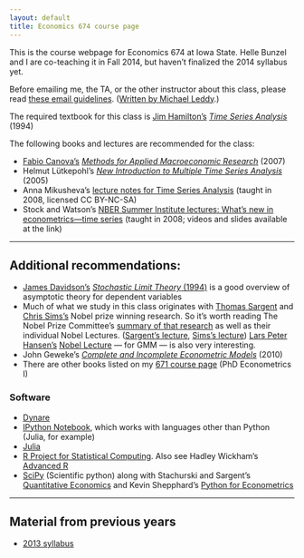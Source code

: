 ```yaml
---
layout: default
title: Economics 674 course page
---
```


[leddy]: http://mleddy.blogspot.com/2005/01/how-to-e-mail-professor.html

This is the course webpage for Economics 674 at Iowa State. Helle
Bunzel and I are co-teaching it in Fall 2014, but haven’t finalized
the 2014 syllabus yet.

Before emailing me, the TA, or the other instructor about this class,
please read [these email guidelines](/dl/email). ([Written by Michael
Leddy][leddy].)

The required textbook for this class is [Jim
Hamilton’s](http://econweb.ucsd.edu/~jhamilton/) *[Time Series
Analysis](http://press.princeton.edu/titles/5386.html)* (1994)

The following books and lectures are recommended for the class:

* [Fabio Canova’s](http://apps.eui.eu/Personal/Canova/) *[Methods for
  Applied Macroeconomic
  Research](http://press.princeton.edu/titles/8434.html)* (2007)
* Helmut Lütkepohl’s *[New Introduction to Multiple Time Series
  Analysis](http://www.springer.com/economics/econometrics/book/978-3-540-40172-8)*
  (2005)
* Anna Mikusheva’s [lecture notes for Time Series Analysis][Mikusheva]
  (taught in 2008, licensed CC BY-NC-SA)
* Stock and Watson’s [NBER Summer Institute lectures: What’s new in
  econometrics—time series][NBER08] (taught in 2008; videos and slides
  available at the link)

[Mikusheva]: http://ocw.mit.edu/courses/economics/14-384-time-series-analysis-fall-2008
[NBER08]: http://www.nber.org/minicourse_2008.html

<hr />

Additional recommendations:
---------------------------

* [James Davidson’s](http://people.exeter.ac.uk/jehd201/) [*Stochastic
  Limit Theory*
  (1994)](http://www.oxfordscholarship.com/view/10.1093/0198774036.001.0001/acprof-9780198774037)
  is a good overview of asymptotic theory for dependent variables
* Much of what we study in this class originates with
  [Thomas Sargent](https://files.nyu.edu/ts43/public/) and
  [Chris Sims’s](http://www.princeton.edu/~sims/)
  Nobel prize winning research. So it’s worth reading The Nobel Prize
  Committee’s [summary of that research][Nobel11] as well as their
  individual Nobel Lectures. ([Sargent’s lecture][], [Sims’s
  lecture][]) [Lars Peter Hansen’s](http://www.larspeterhansen.org/)
  [Nobel Lecture][LPHnobel] — for GMM — is also very interesting.
* John Geweke’s [*Complete and Incomplete Econometric Models*](http://www.jstor.org/stable/j.ctt7t5jp) (2010)
* There are other books listed on my [671 course page](/671)
  (PhD Econometrics I)

[Nobel11]: http://www.nobelprize.org/nobel_prizes/economic-sciences/laureates/2011/advanced-economicsciences2011.pdf
[Sargent’s lecture]: https://files.nyu.edu/ts43/public/research/Sargent_Sweden_final.pdf
[Sims’s lecture]: http://sims.princeton.edu/yftp/Nobel/NobelLect.pdf
[LPHnobel]: http://www.larspeterhansen.org/documents/FC_2014_Nobel_Uncertainty.pdf

### Software

* [Dynare](http://www.dynare.org)
* [IPython Notebook](http://ipython.org/notebook.html), which works
  with languages other than Python (Julia, for example)
* [Julia](http://julialang.org/)
* [R Project for Statistical
  Computing](http://www.r-project.org). Also see Hadley Wickham’s
  [Advanced R](http://adv-r.had.co.nz)
* [SciPy](http://www.scipy.org/) (Scientific python) along with
  Stachurski and Sargent’s [Quantitative
  Economics](http://www.quant-econ.net) and Kevin Shepphard’s [Python
  for
  Econometrics](http://www.kevinsheppard.com/Python_for_Econometrics)

<hr />

Material from previous years
----------------------------
* [2013 syllabus](syllabus-2013)
